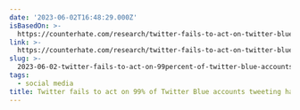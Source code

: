 ```yaml
---
date: '2023-06-02T16:48:29.000Z'
isBasedOn: >-
  https://counterhate.com/research/twitter-fails-to-act-on-twitter-blue-accounts-tweeting-hate/?utm_source=tw_organic&utm_medium=social&utm_campaign=toxic-twitter
link: >-
  https://counterhate.com/research/twitter-fails-to-act-on-twitter-blue-accounts-tweeting-hate/?utm_source=tw_organic&utm_medium=social&utm_campaign=toxic-twitter
slug: >-
  2023-06-02-twitter-fails-to-act-on-99percent-of-twitter-blue-accounts-tweeting-hate-center
tags:
  - social media
title: Twitter fails to act on 99% of Twitter Blue accounts tweeting hate — Center
---
```


